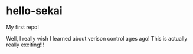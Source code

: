 # hello-sekai
My first repo!

Well, I really wish I learned about verison control ages ago!
This is actually really exciting!!!
